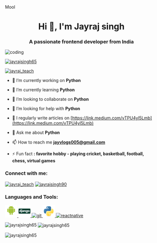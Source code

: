 Mool<h1 align="center">Hi 👋, I'm Jayraj singh</h1>
<h3 align="center">A passionate frontend developer from India</h3>
<img aling="right " alt="coding "  Width="400" src ="https://cdn.dribbble.com/users/1162077/screenshots/3848914/programmer.gif">
<p align="left"> <img) src="https://komarev.com/ghpvc/?username=jayrajsingh65&label=Profile%20views&color=0e75b6&style=flat" alt="jayrajsingh65" /> </p>

<p align="left"> <a href="https://github.com/ryo-ma/github-profile-trophy"><img src="https://github-profile-trophy.vercel.app/?username=jayrajsingh65" alt="jayrajsingh65" /></a> </p>

<p align="left"> <a href="https://twitter.com/jayraj_teach" target="blank"><img src="https://img.shields.io/twitter/follow/jayraj_teach?logo=twitter&style=for-the-badge" alt="jayraj_teach" /></a> </p>

- 🔭 I’m currently working on **Python**

- 🌱 I’m currently learning **Python**

- 👯 I’m looking to collaborate on **Python**

- 🤝 I’m looking for help with **Python**

- 📝 I regularly write articles on [https://link.medium.com/vTPU4yl5Lmb](https://link.medium.com/vTPU4yl5Lmb)

- 💬 Ask me about **Python**

- 📫 How to reach me **jayvlogs005@gmail.com**

- ⚡ Fun fact **: favorite hobby - playing cricket, basketball, football, chess, virtual games**

<h3 align="left">Connect with me:</h3>
<p align="left">
<a href="https://twitter.com/jayraj_teach" target="blank"><img align="center" src="https://raw.githubusercontent.com/rahuldkjain/github-profile-readme-generator/master/src/images/icons/Social/twitter.svg" alt="jayraj_teach" height="30" width="40" /></a>
<a href="https://instagram.com/jayrajsingh90" target="blank"><img align="center" src="https://raw.githubusercontent.com/rahuldkjain/github-profile-readme-generator/master/src/images/icons/Social/instagram.svg" alt="jayrajsingh90" height="30" width="40" /></a>
</p>

<h3 align="left">Languages and Tools:</h3>
<p align="left"> <a href="https://developer.android.com" target="_blank" rel="noreferrer"> <img src="https://raw.githubusercontent.com/devicons/devicon/master/icons/android/android-original-wordmark.svg" alt="android" width="40" height="40"/> </a> <a href="https://www.djangoproject.com/" target="_blank" rel="noreferrer"> <img src="https://raw.githubusercontent.com/devicons/devicon/master/icons/django/django-original.svg" alt="django" width="40" height="40"/> </a> <a href="https://git-scm.com/" target="_blank" rel="noreferrer"> <img src="https://www.vectorlogo.zone/logos/git-scm/git-scm-icon.svg" alt="git" width="40" height="40"/> </a> <a href="https://www.python.org" target="_blank" rel="noreferrer"> <img src="https://raw.githubusercontent.com/devicons/devicon/master/icons/python/python-original.svg" alt="python" width="40" height="40"/> </a> <a href="https://reactnative.dev/" target="_blank" rel="noreferrer"> <img src="https://reactnative.dev/img/header_logo.svg" alt="reactnative" width="40" height="40"/> </a> </p>

<p><img align="left" src="https://github-readme-stats.vercel.app/api/top-langs?username=jayrajsingh65&show_icons=true&locale=en&layout=compact" alt="jayrajsingh65" /></p>

<p>&nbsp;<img align="center" src="https://github-readme-stats.vercel.app/api?username=jayrajsingh65&show_icons=true&locale=en" alt="jayrajsingh65" /></p>

<p><img align="center" src="https://github-readme-streak-stats.herokuapp.com/?user=jayrajsingh65&" alt="jayrajsingh65" /></p>
